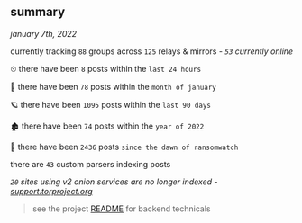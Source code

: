 
## summary
_january 7th, 2022_

currently tracking `88` groups across `125` relays & mirrors - _`53` currently online_

⏲ there have been `8` posts within the `last 24 hours`

🦈 there have been `78` posts within the `month of january`

🪐 there have been `1095` posts within the `last 90 days`

🏚 there have been `74` posts within the `year of 2022`

🦕 there have been `2436` posts `since the dawn of ransomwatch`

there are `43` custom parsers indexing posts

_`20` sites using v2 onion services are no longer indexed - [support.torproject.org](https://support.torproject.org/onionservices/v2-deprecation/)_

> see the project [README](https://github.com/thetanz/ransomwatch#ransomwatch--) for backend technicals
